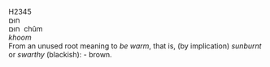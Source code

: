 <body>
  <p>H2345<br>  חוּם  <br> חוּם  ‎  chûm  <br><i>khoom </i><br>From an unused root meaning to <i>be</i> <i>warm</i>, that is, (by implication) <i>sunburnt</i> or <i>swarthy</i> (blackish): - brown.<br></p>
 </body>